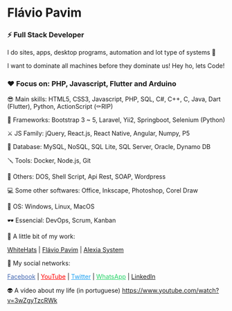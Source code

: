 # Flávio Pavim
### ⚡ Full Stack Developer

I do sites, apps, desktop programs, automation and lot type of systems 🤖

I want to dominate all machines before they dominate us! Hey ho, lets Code!


### ❤️ Focus on: PHP, Javascript, Flutter and Arduino

😎 Main skills: HTML5, CSS3, Javascript, PHP, SQL, C#, C++, C, Java, Dart (Flutter), Python, ActionScript (⚰️RIP)

🤖 Frameworks: Bootstrap 3 ~ 5, Laravel, Yii2, Springboot, Selenium (Python)

⚔️ JS Family: jQuery, React.js, React Native, Angular, Numpy, P5

📼 Database: MySQL, NoSQL, SQL Lite, SQL Server, Oracle, Dynamo DB

🪛 Tools: Docker, Node.js, Git

👾 Others: DOS, Shell Script, Api Rest, SOAP, Wordpress

💻 Some other softwares: Office, Inkscape, Photoshop, Corel Draw

🐧 OS: Windows, Linux, MacOS

🕶 Essencial: DevOps, Scrum, Kanban


🌱 A little bit of my work:

<a href="https://whitehats.com.br" target="_blank">WhiteHats</a> | 
<a href="https://flaviopavim.com.br" target="_blank">Flávio Pavim</a> | 
<a href="https://alexiasystem.com.br" target="_blank">Alexia System</a>


💬 My social networks:

<a href="https://facebook.com/rockandhack" target="_blank" style="color: #4267B2">Facebook</a> | 
<a href="https://youtube.com/flaviopavim" target="_blank" style="color: #ff0000">YouTube</a> | 
<a href="https://twitter.com/pavimFlavio" target="_blank" style="color: #1da1f2">Twitter</a> | 
<a href="https://wa.me/5518996626124" target="_blank" style="color: #25D366">WhatsApp</a> |
<a href="https://linkedin.com/in/kicko" target="_blank" style="color: #25D66">LinkedIn</a>

👽 A vídeo about my life (in portuguese)
https://www.youtube.com/watch?v=3wZgyTzcRWk

<!--
- 🔭 I’m currently working on ...
- 🌱 I’m currently learning ...
- 👯 I’m looking to collaborate on ...
- 🤔 I’m looking for help with ...
- 💬 Ask me about ...
- 📫 How to reach me: ...
- 😄 Pronouns: ...
- ⚡ Fun fact: ...
- 👋
-->
